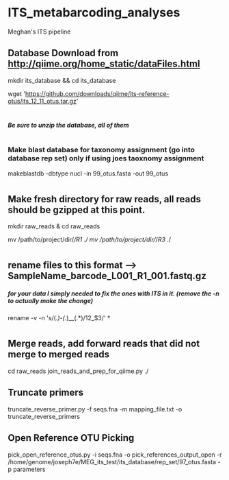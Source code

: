 # ITS_metabarcoding_analyses
Meghan's ITS pipeline


## Database Download from http://qiime.org/home_static/dataFiles.html

mkdir its_database && cd its_database

wget 'https://github.com/downloads/qiime/its-reference-otus/its_12_11_otus.tar.gz'
#
##### Be sure to unzip the database, all of them
#
### Make blast database for taxonomy assignment (go into database rep set) only if using joes taoxnomy assignment
makeblastdb -dbtype nucl -in 99_otus.fasta -out 99_otus
#
## Make fresh directory for raw reads, all reads should be gzipped at this point.

mkdir raw_reads & cd raw_reads

mv /path/to/project/dir/*/*R1* ./
mv /path/to/project/dir/*/*R3* ./
#
## rename files to this format --> SampleName_barcode_L001_R1_001.fastq.gz
##### for your data I simply needed to fix the ones with ITS in it. (remove the -n to actually make the change)
rename -v -n 's/(.*)-(.*)__(.*)/$1$2_$3/' *
#
## Merge reads, add forward reads that did not merge to merged reads
cd raw_reads
join_reads_and_prep_for_qiime.py ./



## Truncate primers

truncate_reverse_primer.py -f seqs.fna -m mapping_file.txt -o truncate_reverse_primers

## Open Reference OTU Picking

pick_open_reference_otus.py -i seqs.fna -o pick_references_output_open -r /home/genome/joseph7e/MEG_its_test/its_database/rep_set/97_otus.fasta -p parameters

